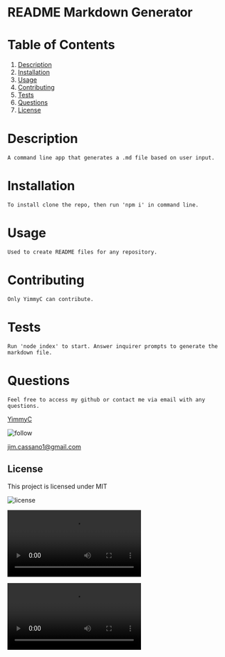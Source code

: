# README Markdown Generator

# Table of Contents

1. [Description](#discription)
2. [Installation](#installation)
3. [Usage](#usage)
4. [Contributing](#contributing)
5. [Tests](#test)
6. [Questions](#questions)
7. [License](#license)

# Description

    A command line app that generates a .md file based on user input.

# Installation

    To install clone the repo, then run 'npm i' in command line.

# Usage

    Used to create README files for any repository.

# Contributing

    Only YimmyC can contribute.

# Tests

    Run 'node index' to start. Answer inquirer prompts to generate the markdown file.

# Questions

    Feel free to access my github or contact me via email with any questions.

<a href="https://github.com/YimmyC">YimmyC</a>

![follow](https://img.shields.io/github/followers/YimmyC?style=social)

<a href="mailto:jim.cassano1@gmail.com">jim.cassano1@gmail.com</a>

## License

This project is licensed under MIT

![license](https://img.shields.io/badge/license-MIT-blue.png)

![walkthrough1](./assets/walkthroughvid1.webm)

![walkthrough2](./assets/walkthroughvid2.webm)
